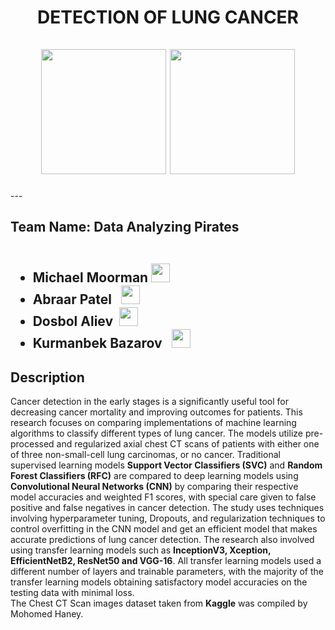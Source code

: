 <div id="header" align="center">
  <h1> DETECTION OF LUNG CANCER
    <br><br>
   <img src="https://media.giphy.com/media/qgQUggAC3Pfv687qPC/giphy.gif" width="200"/>
   <img src="https://media.giphy.com/media/ww9Z3l8wl4szKyRIro/giphy.gif", width="200"/>
  </h1>
</div>
---

<h2>Team Name: Data Analyzing Pirates
  <ul><br>
    <li><b>Michael Moorman <img src="https://media.giphy.com/media/m0dmKBkncVETJv2h0S/giphy.gif" width="30px"/></b></li>
    <li><b>Abraar Patel &nbsp <img src="https://media.giphy.com/media/m0dmKBkncVETJv2h0S/giphy.gif" width="30px"/></b></li>
    <li><b>Dosbol Aliev &nbsp<img src="https://media.giphy.com/media/m0dmKBkncVETJv2h0S/giphy.gif" width="30px"/></b></li>
  <li> <b>Kurmanbek Bazarov &nbsp <img src="https://media.giphy.com/media/m0dmKBkncVETJv2h0S/giphy.gif" width="30px"/></b></li>
  </ul>
  </h2>
  
<h2> Description </h2>
 
 <p>Cancer detection in the early stages is a significantly useful tool for decreasing cancer mortality and improving outcomes for patients. This research focuses on comparing implementations of machine learning algorithms to classify different types of lung cancer. The models utilize pre-processed and regularized axial chest CT scans of patients with either one of three non-small-cell lung carcinomas, or no cancer. Traditional supervised learning models <b>Support Vector Classifiers (SVC)</b> and <b>Random Forest Classifiers (RFC)</b> are compared to deep learning models using <b>Convolutional Neural Networks (CNN)</b> by comparing their respective model accuracies and weighted F1 scores, with special care given to false positive and false negatives in cancer detection. The study uses techniques involving hyperparameter tuning, Dropouts, and regularization techniques to control overfitting in the CNN model and get an efficient model that makes accurate predictions of lung cancer detection. The research also involved using transfer learning models such as <b>InceptionV3, Xception, EfficientNetB2, ResNet50 and VGG-16</b>. All transfer learning models used a different number of layers and trainable parameters, with the majority of the transfer learning models obtaining satisfactory model accuracies on the testing data with minimal loss.<br>
  The Chest CT Scan images dataset taken from <b>Kaggle</b> was compiled by Mohomed Haney.</p>


